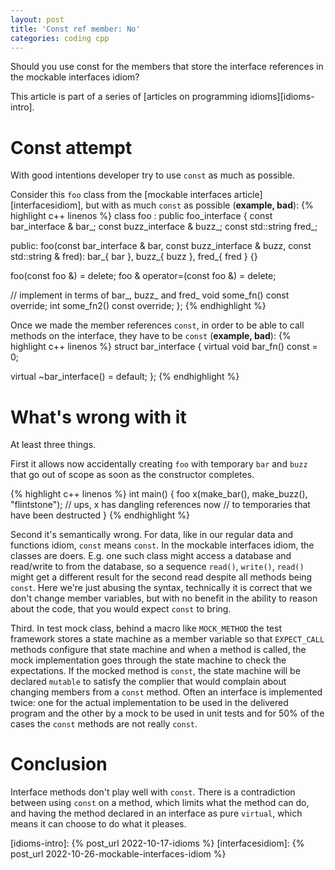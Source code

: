 ```yaml
---
layout: post
title: 'Const ref member: No'
categories: coding cpp
---
```


Should you use const for the members that store the interface references in the
mockable interfaces idiom?


This article is part of a series of [articles on programming
idioms][idioms-intro].


# Const attempt

With good intentions developer try to use `const` as much as possible.

Consider this `foo` class from the [mockable interfaces
article][interfacesidiom], but with as much `const` as possible (**example,
bad**):
{% highlight c++ linenos %}
class foo : public foo_interface {
  const bar_interface & bar_;
  const buzz_interface & buzz_;
  const std::string fred_;

public:
  foo(const bar_interface & bar,
      const buzz_interface & buzz,
      const std::string & fred):
    bar_{ bar }, buzz_{ buzz }, fred_{ fred }
  {}

  foo(const foo &) = delete;
  foo & operator=(const foo &) = delete;

  // implement in terms of bar_, buzz_ and fred_
  void some_fn() const override;
  int some_fn2() const override;
};
{% endhighlight %}

Once we made the member references `const`, in order to be able to call methods
on the interface, they have to be `const` (**example, bad**):
{% highlight c++ linenos %}
struct bar_interface {
  virtual void bar_fn() const = 0;

  virtual ~bar_interface() = default;
};
{% endhighlight %}


# What's wrong with it

At least three things.

First it allows now accidentally creating `foo` with temporary `bar` and `buzz`
that go out of scope as soon as the constructor completes.

{% highlight c++ linenos %}
int main() {
  foo x(make_bar(), make_buzz(), "flintstone");
  // ups, x has dangling references now
  // to temporaries that have been destructed
}
{% endhighlight %}

Second it's semantically wrong. For data, like in our regular data and
functions idiom, `const` means `const`. In the mockable interfaces idiom, the
classes are doers. E.g. one such class might access a database and read/write
to from the database, so a sequence `read()`, `write()`, `read()` might get a
different result for the second read despite all methods being `const`. Here
we're just abusing the syntax, technically it is correct that we don't change
member variables, but with no benefit in the ability to reason about the code,
that you would expect `const` to bring.

Third. In  test mock class, behind a macro like `MOCK_METHOD` the test
framework stores a state machine as a member variable so that `EXPECT_CALL`
methods configure that state machine and when a method is called, the mock
implementation goes through the state machine to check the expectations. If the
mocked method is `const`, the state machine will be declared `mutable` to
satisfy the complier that would complain about changing members from a `const`
method. Often an interface is implemented twice: one for the actual
implementation to be used in the delivered program and the other by a mock to
be used in unit tests and for 50% of the cases the `const` methods are not
really `const`.


# Conclusion

Interface methods don't play well with `const`. There is a contradiction
between using `const` on a method, which limits what the method can do, and
having the method declared in an interface as pure `virtual`, which means it
can choose to do what it pleases.


[idioms-intro]:    {% post_url 2022-10-17-idioms %}
[interfacesidiom]: {% post_url 2022-10-26-mockable-interfaces-idiom %}
